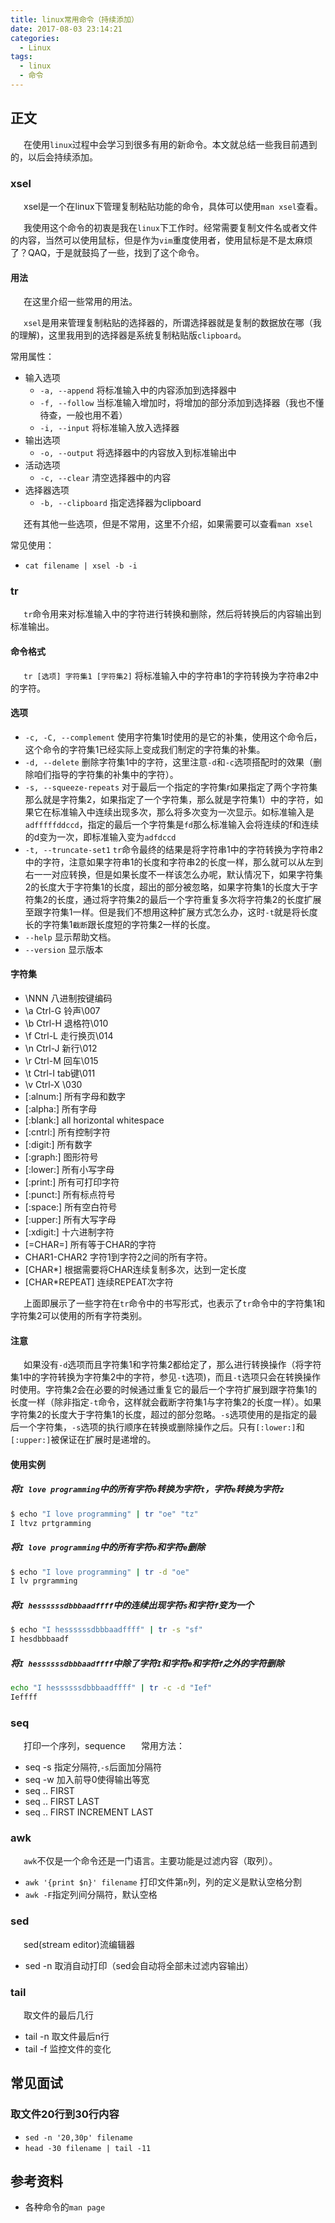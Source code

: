 ```yaml
---
title: linux常用命令（持续添加）
date: 2017-08-03 23:14:21
categories:
  - Linux
tags:
  - linux
  - 命令
---
```


## 正文
&ensp;&ensp;&ensp;在使用`linux`过程中会学习到很多有用的新命令。本文就总结一些我目前遇到的，以后会持续添加。 
<!--more-->

### xsel

&ensp;&ensp;&ensp;xsel是一个在linux下管理复制粘贴功能的命令，具体可以使用`man xsel`查看。

&ensp;&ensp;&ensp;我使用这个命令的初衷是我在`linux`下工作时。经常需要复制文件名或者文件的内容，当然可以使用鼠标，但是作为`vim`重度使用者，使用鼠标是不是太麻烦了？QAQ，于是就鼓捣了一些，找到了这个命令。

#### 用法

&ensp;&ensp;&ensp;在这里介绍一些常用的用法。

&ensp;&ensp;&ensp;`xsel`是用来管理复制粘贴的选择器的，所谓选择器就是复制的数据放在哪（我的理解)，这里我用到的选择器是系统复制粘贴版`clipboard`。

常用属性：

* 输入选项
  * `-a, --append`
    将标准输入中的内容添加到选择器中
  * `-f, --follow`
    当标准输入增加时，将增加的部分添加到选择器（我也不懂待查，一般也用不着）
  * `-i, --input`
    将标准输入放入选择器
* 输出选项
  * `-o, --output`
    将选择器中的内容放入到标准输出中
* 活动选项
  * `-c, --clear`
    清空选择器中的内容
* 选择器选项
  * `-b, --clipboard`
    指定选择器为clipboard

&ensp;&ensp;&ensp;还有其他一些选项，但是不常用，这里不介绍，如果需要可以查看`man xsel`

常见使用：

* `cat filename | xsel -b -i`

### tr

&ensp;&ensp;&ensp;`tr`命令用来对标准输入中的字符进行转换和删除，然后将转换后的内容输出到标准输出。

#### 命令格式

&ensp;&ensp;&ensp;`tr [选项] 字符集1 [字符集2]` 将标准输入中的字符串1的字符转换为字符串2中的字符。

#### 选项

* `-c, -C, --complement`
    使用字符集1时使用的是它的补集，使用这个命令后，这个命令的字符集1已经实际上变成我们制定的字符集的补集。
* `-d, --delete`
    删除字符集1中的字符，这里注意`-d`和`-c`选项搭配时的效果（删除咱们指导的字符集的补集中的字符）。
* `-s, --squeeze-repeats`
    对于最后一个指定的字符集r如果指定了两个字符集那么就是字符集2，如果指定了一个字符集，那么就是字符集1）中的字符，如果它在标准输入中连续出现多次，那么将多次变为一次显示。如标准输入是`adfffffddccd`，指定的最后一个字符集是`fd`那么标准输入会将连续的f和连续的d变为一次，即标准输入变为`adfdccd`
* `-t, --truncate-set1`
    `tr`命令最终的结果是将字符串1中的字符转换为字符串2中的字符，注意如果字符串1的长度和字符串2的长度一样，那么就可以从左到右一一对应转换，但是如果长度不一样该怎么办呢，默认情况下，如果字符集2的长度大于字符集1的长度，超出的部分被忽略，如果字符集1的长度大于字符集2的长度，通过将字符集2的最后一个字符重复多次将字符集2的长度扩展至跟字符集1一样。但是我们不想用这种扩展方式怎么办，这时`-t`就是将长度长的字符集1`截断`跟长度短的字符集2一样的长度。
* `--help` 显示帮助文档。 
* `--version` 显示版本

#### 字符集

* \NNN   八进制按键编码
* \a Ctrl-G  铃声\007
* \b Ctrl-H  退格符\010
* \f Ctrl-L  走行换页\014
* \n Ctrl-J  新行\012
* \r Ctrl-M  回车\015
* \t Ctrl-I  tab键\011
* \v Ctrl-X  \030
* [:alnum:] 所有字母和数字
* [:alpha:] 所有字母
* [:blank:] all horizontal whitespace
* [:cntrl:] 所有控制字符
* [:digit:] 所有数字
* [:graph:] 图形符号
* [:lower:] 所有小写字母
* [:print:] 所有可打印字符
* [:punct:] 所有标点符号
* [:space:] 所有空白符号
* [:upper:] 所有大写字母
* [:xdigit:] 十六进制字符
* [=CHAR=] 所有等于CHAR的字符
* CHAR1-CHAR2 字符1到字符2之间的所有字符。
* [CHAR*] 根据需要将CHAR连续复制多次，达到一定长度
* [CHAR*REPEAT] 连续REPEAT次字符

&ensp;&ensp;&ensp;上面即展示了一些字符在`tr`命令中的书写形式，也表示了`tr`命令中的字符集1和字符集2可以使用的所有字符类别。

#### 注意

&ensp;&ensp;&ensp;如果没有`-d`选项而且字符集1和字符集2都给定了，那么进行转换操作（将字符集1中的字符转换为字符集2中的字符，参见`-t`选项)，而且`-t`选项只会在转换操作时使用。字符集2会在必要的时候通过重复它的最后一个字符扩展到跟字符集1的长度一样（除非指定`-t`命令，这样就会截断字符集1与字符集2的长度一样）。如果字符集2的长度大于字符集1的长度，超过的部分忽略。`-s`选项使用的是指定的最后一个字符集，`-s`选项的执行顺序在转换或删除操作之后。只有`[:lower:]`和`[:upper:]`被保证在扩展时是递增的。

#### 使用实例

##### 将`I love programming`中的所有字符`o`转换为字符`t`，字符`e`转换为字符`z`
```sh
$ echo "I love programming" | tr "oe" "tz"
I ltvz prtgramming
```
##### 将`I love programming`中的所有字符`o`和字符`e`删除
```sh
$ echo "I love programming" | tr -d "oe"  
I lv prgramming
```
##### 将`I hessssssdbbbaadffff`中的连续出现字符`s`和字符`f`变为一个
```sh
$ echo "I hessssssdbbbaadffff" | tr -s "sf"
I hesdbbbaadf
```
##### 将`I hessssssdbbbaadffff`中除了字符`I`和字符`e`和字符`f`之外的字符删除
```sh
echo "I hessssssdbbbaadffff" | tr -c -d "Ief"
Ieffff
```
### seq

&ensp;&ensp;&ensp;打印一个序列，sequence
&ensp;&ensp;&ensp;常用方法：
* seq -s 指定分隔符,`-s`后面加分隔符
* seq -w 加入前导0使得输出等宽
* seq .. FIRST
* seq .. FIRST LAST
* seq .. FIRST INCREMENT LAST

### awk
&ensp;&ensp;&ensp;`awk`不仅是一个命令还是一门语言。主要功能是过滤内容（取列）。
* `awk '{print $n}' filename` 打印文件第`n`列，列的定义是默认空格分割
* `awk -F`指定列间分隔符，默认空格

### sed

&ensp;&ensp;&ensp;sed(stream editor)流编辑器

* sed -n 取消自动打印（sed会自动将全部未过滤内容输出）

### tail

&ensp;&ensp;&ensp;取文件的最后几行

* tail -n 取文件最后n行
* tail -f 监控文件的变化


## 常见面试

### 取文件20行到30行内容

* `sed -n '20,30p' filename`
* `head -30 filename | tail -11`

## 参考资料

* 各种命令的`man page`
